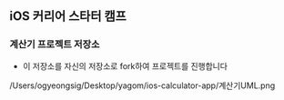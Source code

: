 ## iOS 커리어 스타터 캠프

### 계산기 프로젝트 저장소

- 이 저장소를 자신의 저장소로 fork하여 프로젝트를 진행합니다

/Users/ogyeongsig/Desktop/yagom/ios-calculator-app/계산기UML.png
